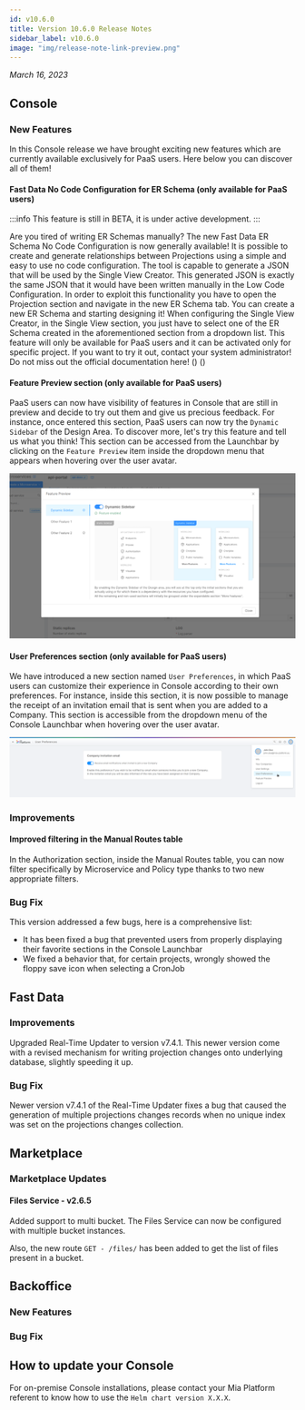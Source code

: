 ```yaml
---
id: v10.6.0
title: Version 10.6.0 Release Notes
sidebar_label: v10.6.0
image: "img/release-note-link-preview.png"
---
```


_March 16, 2023_

## Console

### New Features

In this Console release we have brought exciting new features which are currently available exclusively for PaaS users. 
Here below you can discover all of them!

#### Fast Data No Code Configuration for ER Schema (only available for PaaS users)

:::info This feature is still in BETA, it is under active development. :::

Are you tired of writing ER Schemas manually? The new Fast Data ER Schema No Code Configuration is now generally available! It is possible to create and generate relationships between Projections using a simple and easy to use no code configuration. The tool is capable to generate a JSON that will be used by the Single View Creator. This generated JSON is exactly the same JSON that it would have been written manually in the Low Code Configuration. In order to exploit this functionality you have to open the Projection section and navigate in the new ER Schema tab. You can create a new ER Schema and starting designing it! When configuring the Single View Creator, in the Single View section, you just have to select one of the ER Schema created in the aforementioned section from a dropdown list.
This feature will only be available for PaaS users and it can be activated only for specific project. If you want to try it out, contact your system administrator!
Do not miss out the official documentation here! (<TODO add documentation link>)
(<TODO add screenshot>)

#### Feature Preview section (only available for PaaS users)

PaaS users can now have visibility of features in Console that are still in preview and decide to try out them and give us precious feedback.
For instance, once entered this section, PaaS users can now try the `Dynamic Sidebar` of the Design Area. 
To discover more, let's try this feature and tell us what you think! 
This section can be accessed from the Launchbar by clicking on the `Feature Preview` item inside the dropdown menu that appears when hovering over the user avatar. 

![Feature Preview Modal - Feature Preview modal with some features enabled](./img/10.6/feature-preview.png)

#### User Preferences section (only available for PaaS users)

We have introduced a new section named `User Preferences`, in which PaaS users can customize their experience in Console according to their own preferences. For instance, inside this section, it is now possible to manage the receipt of an invitation email that is sent when you are added to a Company. This section is accessible from the dropdown menu of the Console Launchbar when hovering over the user avatar.

![User Preferences](./img/10.6/user-preferences.png)

### Improvements

#### Improved filtering in the Manual Routes table

In the Authorization section, inside the Manual Routes table, you can now filter specifically by Microservice and Policy type thanks to two new appropriate filters.

### Bug Fix

This version addressed a few bugs, here is a comprehensive list:

* It has been fixed a bug that prevented users from properly displaying their favorite sections in the Console Launchbar
* We fixed a behavior that, for certain projects, wrongly showed the floppy save icon when selecting a CronJob

## Fast Data

### Improvements

Upgraded Real-Time Updater to version v7.4.1. This newer version come with a revised mechanism for writing projection changes
onto underlying database, slightly speeding it up.

### Bug Fix

Newer version v7.4.1 of the Real-Time Updater fixes a bug that caused the generation of multiple projections changes records
when no unique index was set on the projections changes collection.

## Marketplace

### Marketplace Updates

#### Files Service - v2.6.5

Added support to multi bucket. The Files Service can now be configured with multiple bucket instances.

Also, the new route `GET - /files/` has been added to get the list of files present in a bucket.

## Backoffice

### New Features

### Bug Fix

## How to update your Console

For on-premise Console installations, please contact your Mia Platform referent to know how to use the `Helm chart version X.X.X`.

